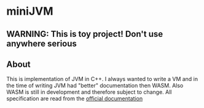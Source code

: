 # miniJVM

## **WARNING: This is toy project! Don't use anywhere serious**

## About

This is implementation of JVM in C++.
I always wanted to write a VM and in the time of writing JVM had "better" documentation then WASM.
Also WASM is still in development and therefore subject to change.
All specification are read from the [official documentation](https://docs.oracle.com/javase/specs/jvms/se17/html/jvms-4.html)

